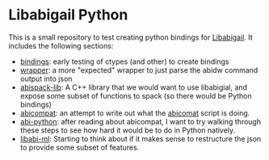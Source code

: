# Libabigail Python

This is a small repository to test creating python bindings for [Libabigail](https://sourceware.org/git/?p=libabigail.git;a=tree).
It includes the following sections:

 - [bindings](bindings): early testing of ctypes (and other) to create bindings
 - [wrapper](wrapper): a more "expected" wrapper to just parse the abidw command output into json
 - [abispack-lib](abispack-lib): A C++ library that we would want to use libabigial, and expose some subset of functions to spack (so there would be Python bindings)
 - [abicompat](abicompat): an attempt to write out what the [abicomat](https://github.com/woodard/libabigail/blob/master/tools/abicompat.cc) script is doing.
 - [abi-python](abi-python): after reading about abicompat, I want to try walking through these steps to see how hard it would be to do in Python natively.
 - [libabi-ml](libabi-ml): Starting to think about if it makes sense to restructure the json to provide some subset of features.
